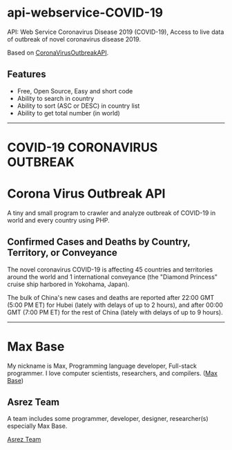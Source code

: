 # api-webservice-COVID-19

API: Web Service Coronavirus Disease 2019 (COVID-19), Access to live data of outbreak of novel coronavirus disease 2019.

Based on [CoronaVirusOutbreakAPI](https://github.com/BaseMax/CoronaVirusOutbreakAPI).

## Features

- Free, Open Source, Easy and short code
- Ability to search in country
- Ability to sort (ASC or DESC) in country list
- Ability to get total number (in world)

----------

# COVID-19 CORONAVIRUS OUTBREAK

# Corona Virus Outbreak API

A tiny and small program to crawler and analyze outbreak of COVID-19 in world and every country using PHP.

## Confirmed Cases and Deaths by Country, Territory, or Conveyance

The novel coronavirus COVID-19 is affecting 45 countries and territories around the world and 1 international conveyance (the "Diamond Princess" cruise ship harbored in Yokohama, Japan).

The bulk of China's new cases and deaths are reported after 22:00 GMT (5:00 PM ET) for Hubei (lately with delays of up to 2 hours), and after 00:00 GMT (7:00 PM ET) for the rest of China (lately with delays of up to 9 hours).

---------

# Max Base

My nickname is Max, Programming language developer, Full-stack programmer. I love computer scientists, researchers, and compilers. ([Max Base](https://maxbase.org/))

## Asrez Team

A team includes some programmer, developer, designer, researcher(s) especially Max Base.

[Asrez Team](https://www.asrez.com/)
